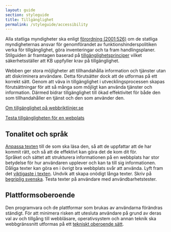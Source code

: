 ```yaml
---
layout: guide
section: styleguide
title: Tillgänglighet
permalink: /styleguide/accessibility
---
```


Alla statliga myndigheter ska enligt [förordning (2001:526)](http://www.riksdagen.se/sv/Dokument-Lagar/Lagar/Svenskforfattningssamling/Forordning-2001526-om-de-st_sfs-2001-526/) om de statliga myndigheternas ansvar för genomförandet av funktionshinderspolitiken verka för tillgänglighet, göra inventeringar och ta fram handlingsplaner. Stilguiden är framtagen baserad på [tillgänglighetsprinciper](http://webbriktlinjer.se/principer/tillganglig/) vilket säkerhetsställer att KB uppfyller krav på tillgänglighet. 

Webben ger stora möjligheter att tillhandahålla information och tjänster utan att diskriminera användare. Detta förutsätter dock att de utformas på ett korrekt sätt. Genom att väva in tillgänglighet i utvecklingsprocessen skapas förutsättningar för att så många som möjligt kan använda tjänster och information. Därmed bidrar tillgänglighet till ökad effektivitet för både den som tillhandahåller en tjänst och den som använder den.

[Om tillgänglighet på webbriktlinjer.se](http://webbriktlinjer.se/startsida/tillganglighet/) 

[Testa tillgängligheten för en webplats](http://www.achecker.ca/checker/index.php)

## Tonalitet och språk

[Anpassa texten](http://webbriktlinjer.se/startsida/skriva-texter/) till de som ska läsa den, så att de uppfattar att de har kommit rätt, och så att de effektivt kan göra det de kom dit för. 	
Språket och sättet att strukturera informationen på en webbplats har stor betydelse för hur användaren upplever och kan ta till sig informationen. Dåliga texter kan göra en i övrigt bra webbplats svår att använda.
Lyft fram det [viktigaste i texten](http://webbriktlinjer.se/r/51-lyft-fram-det-viktigaste/). Undvik att skapa onödigt långa texter. 
Skriv på [begriplig svenska](http://webbriktlinjer.se/r/10-ge-all-information-pa-begriplig-svenska/).
Testa texter på användare med användbarhetstester.

## Plattformsoberoende

Den programvara och de plattformar som brukas av användarna förändras ständigt. För att minimera risken att utesluta användare på grund av deras val av och tillgång till webbläsare, operativsystem och annan teknik ska webbgränssnitt utformas på ett [tekniskt oberoende sätt](http://webbriktlinjer.se/principer/tekniskt-oberoende/).
